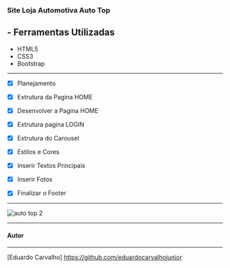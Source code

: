 ### Site Loja Automotiva Auto Top

## - Ferramentas Utilizadas  

- HTML5
- CSS3
- Bootstrap


---


- [x] Planejamento

- [x] Extrutura da Pagina HOME

- [x] Desenvolver a Pagina HOME

- [x] Extrutura pagina LOGIN

- [x] Extrutura do Carousel

- [x] Estilos e Cores

- [x] Inserir Textos Principais

- [x] Inserir Fotos

- [x] Finalizar o Footer


---


![auto top 2](https://user-images.githubusercontent.com/60022350/83482430-a89a4480-a476-11ea-81b3-6710c26515cd.gif)



---

#### Autor
---

[Eduardo Carvalho] https://github.com/eduardocarvalhojunior
